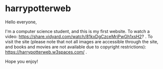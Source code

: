 # harrypotterweb
Hello everyone,

I'm a computer science student, and this is my first website. 
To watch a video: https://share.vidyard.com/watch/81kxDgCzceMriPwGh1xsH2? . 
To visit the site (please note that not all images are accessible through the site, and books and movies are not available due to copyright restrictions): https://harrypotterweb.w3spaces.com/ .

Hope you enjoy!
